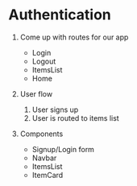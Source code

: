 # Authentication


1. Come up with routes for our app
    - Login
    - Logout
    - ItemsList
    - Home

2. User flow
    1. User signs up
    2. User is routed to items list

3. Components
    - Signup/Login form
    - Navbar
    - ItemsList
    - ItemCard

